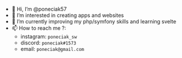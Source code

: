 - 👋 Hi, I’m @poneciak57
- 👀 I’m interested in creating apps and websites
- 🌱 I’m currently improving my php/symfony skills and learning svelte
- 📫 How to reach me ?: 
    - instagram: `poneciak_sw`
    - discord: `poneciak#1573`
    - email: `poneciak@gmail.com`

<!---
poneciak57/poneciak57 is a ✨ special ✨ repository because its `README.md` (this file) appears on your GitHub profile.
You can click the Preview link to take a look at your changes.
--->
